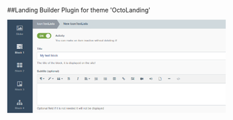 ##Landing Builder
Plugin for theme 'OctoLanding'

![Creating an instance of Block 1. Customize headings and subheadings Icon](https://raw.githubusercontent.com/mcmraak/mcmraak.github.io/master/images/zen.landing-october/image9.png "Creating an instance of Block 1. Customize headings and subheadings")